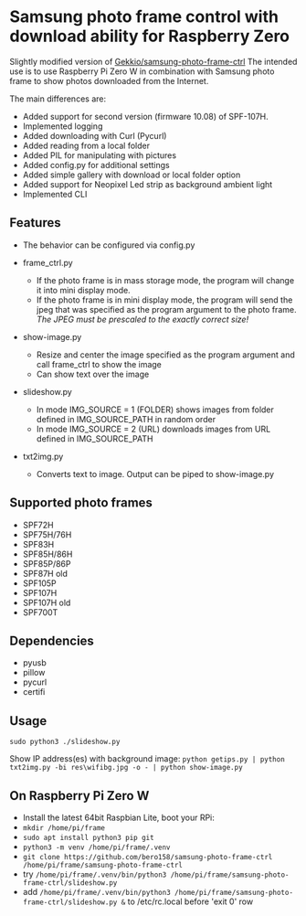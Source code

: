 Samsung photo frame control with download ability for Raspberry Zero
=================

Slightly modified version of [Gekkio/samsung-photo-frame-ctrl](https://github.com/Gekkio/samsung-photo-frame-ctrl)
The intended use is to use Raspberry Pi Zero W in combination with Samsung photo frame to show photos downloaded from the Internet.

The main differences are:
* Added support for second version (firmware 10.08) of SPF-107H.
* Implemented logging
* Added downloading with Curl (Pycurl)
* Added reading from a local folder
* Added PIL for manipulating with pictures
* Added config.py for additional settings
* Added simple gallery with download or local folder option
* Added support for Neopixel Led strip as background ambient light
* Implemented CLI

Features
--------
* The behavior can be configured via config.py
  
* frame_ctrl.py
  * If the photo frame is in mass storage mode, the program will change it into mini display mode.
  * If the photo frame is in mini display mode, the program will send the jpeg that was specified as the program argument to the photo frame. *The JPEG must be prescaled to the exactly correct size!*
    
* show-image.py
  * Resize and center the image specified as the program argument and call frame_ctrl to show the image
  * Can show text over the image
 
* slideshow.py
  * In mode IMG_SOURCE = 1 (FOLDER) shows images from folder defined in IMG_SOURCE_PATH in random order
  * In mode IMG_SOURCE = 2 (URL) downloads images from URL defined in IMG_SOURCE_PATH

* txt2img.py 
  * Converts text to image. Output can be piped to show-image.py



Supported photo frames
----------------------

* SPF72H
* SPF75H/76H
* SPF83H
* SPF85H/86H
* SPF85P/86P
* SPF87H old
* SPF105P
* SPF107H
* SPF107H old
* SPF700T

Dependencies
------------

* pyusb
* pillow
* pycurl
* certifi

Usage
-----

`sudo python3 ./slideshow.py`

Show IP address(es) with background image:
`python getips.py | python txt2img.py -bi res\wifibg.jpg -o - | python show-image.py`

On Raspberry Pi Zero W
-----
* Install the latest 64bit Raspbian Lite, boot your RPi:
* `mkdir /home/pi/frame`
* `sudo apt install python3 pip git`
* `python3 -m venv /home/pi/frame/.venv`
* `git clone https://github.com/bero158/samsung-photo-frame-ctrl /home/pi/frame/samsung-photo-frame-ctrl`
* try `/home/pi/frame/.venv/bin/python3 /home/pi/frame/samsung-photo-frame-ctrl/slideshow.py`
* add `/home/pi/frame/.venv/bin/python3 /home/pi/frame/samsung-photo-frame-ctrl/slideshow.py &` to /etc/rc.local before 'exit 0' row

